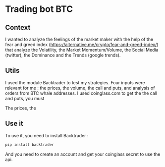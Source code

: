# Trading bot BTC
## Context
I wanted to analyze the feelings of the market maker with the help of the fear and greed index (https://alternative.me/crypto/fear-and-greed-index/) that analyze the Volatility, the Market Momentum/Volume, the Social Media (twitter), the Dominance and the Trends (google trends).

## Utils
I used the module Backtrader to test my strategies. Four inputs were relevant for me : the prices, the volume, the call and puts, and analysis of orders from BTC whale addresses. I used coinglass.com to get the the call and puts, you must

The prices, the

## Use it
To use it, you need to install Backtrader :
```bash
pip install backtrader
```
And you need to create an account and get your coinglass secret to use the api. 
